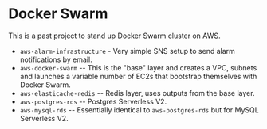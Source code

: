 # Docker Swarm

This is a past project to stand up Docker Swarm cluster on AWS.

- `aws-alarm-infrastructure` - Very simple SNS setup to send alarm notifications by email.
- `aws-docker-swarm` -- This is the "base" layer and creates a VPC, subnets and launches a variable number of EC2s that bootstrap themselves with Docker Swarm.
- `aws-elasticache-redis` -- Redis layer, uses outputs from the base layer.
- `aws-postgres-rds` -- Postgres Serverless V2.
- `aws-mysql-rds` -- Essentially identical to `aws-postgres-rds` but for MySQL Serverless V2.